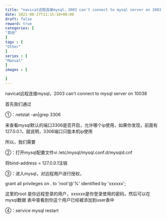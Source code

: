 ```yaml
---
title: "navicat远程连接mysql，2003 can't connect to mysql server on 10038"
date: 2021-08-27T11:15:10+08:00
draft: false
reward: true
categories: [
"其他"
]
tags : [
"Other"
]
series : [
"Manual"
]
images : [

]
---
```


navicat远程连接mysql，2003 can't connect to mysql server on 10038



首先我们通过

①：netstat -an|grep 3306

来查看mysql默认的端口3306是否开启，允许哪个ip使用，如果你发现，前面有127.0.0.1，就说明，3306端口只能本机ip使用

所以，我们需要

②：打开mysql配置文件vi /etc/mysql/mysql.conf.d/mysqld.cnf

将bind-address = 127.0.0.1注销

③：进入mysql，对远程用户进行授权，

grant all privileges on *.* to 'root'@'%' identified by 'xxxxxx';

这里的root 是你远程登录的用户，xxxxxx是你登录使用的密码，然后可以在mysql数据 表中查看到你这个用户已经被添加到user表中

④：service mysql restart
